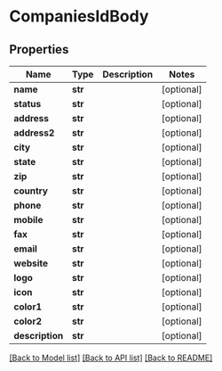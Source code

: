 # CompaniesIdBody

## Properties
Name | Type | Description | Notes
------------ | ------------- | ------------- | -------------
**name** | **str** |  | [optional] 
**status** | **str** |  | [optional] 
**address** | **str** |  | [optional] 
**address2** | **str** |  | [optional] 
**city** | **str** |  | [optional] 
**state** | **str** |  | [optional] 
**zip** | **str** |  | [optional] 
**country** | **str** |  | [optional] 
**phone** | **str** |  | [optional] 
**mobile** | **str** |  | [optional] 
**fax** | **str** |  | [optional] 
**email** | **str** |  | [optional] 
**website** | **str** |  | [optional] 
**logo** | **str** |  | [optional] 
**icon** | **str** |  | [optional] 
**color1** | **str** |  | [optional] 
**color2** | **str** |  | [optional] 
**description** | **str** |  | [optional] 

[[Back to Model list]](../README.md#documentation-for-models) [[Back to API list]](../README.md#documentation-for-api-endpoints) [[Back to README]](../README.md)

